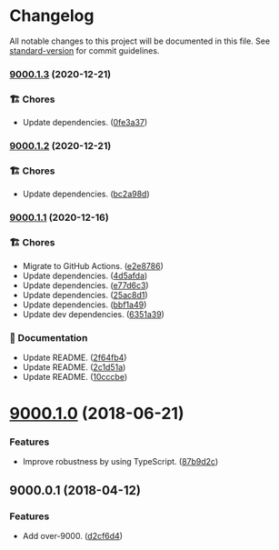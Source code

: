 # Changelog

All notable changes to this project will be documented in this file. See [standard-version](https://github.com/conventional-changelog/standard-version) for commit guidelines.

### [9000.1.3](https://github.com/darkobits/over-9000/compare/v9000.1.2...v9000.1.3) (2020-12-21)


### 🏗 Chores

* Update dependencies. ([0fe3a37](https://github.com/darkobits/over-9000/commit/0fe3a37c7c8bd32d87834296e11ba253fc8d6fb1))

### [9000.1.2](https://github.com/darkobits/over-9000/compare/v9000.1.1...v9000.1.2) (2020-12-21)


### 🏗 Chores

* Update dependencies. ([bc2a98d](https://github.com/darkobits/over-9000/commit/bc2a98dc2fb66648bb13e9a7f66bbd72409f1d7b))

### [9000.1.1](https://github.com/darkobits/over-9000/compare/v9000.1.0...v9000.1.1) (2020-12-16)


### 🏗 Chores

* Migrate to GitHub Actions. ([e2e8786](https://github.com/darkobits/over-9000/commit/e2e8786afe021a3767983af2dd762e644d0523e3))
* Update dependencies. ([4d5afda](https://github.com/darkobits/over-9000/commit/4d5afda4a6efb47c7298d9408a966b97a1927f8f))
* Update dependencies. ([e77d6c3](https://github.com/darkobits/over-9000/commit/e77d6c3e40aa92c2e92793c301e1eaecac4877ec))
* Update dependencies. ([25ac8d1](https://github.com/darkobits/over-9000/commit/25ac8d1cf210f99e23b31523097e6b9eca1a0953))
* Update dependencies. ([bbf1a49](https://github.com/darkobits/over-9000/commit/bbf1a4910c44774393138d9f18603b80756274f1))
* Update dev dependencies. ([6351a39](https://github.com/darkobits/over-9000/commit/6351a396b62458f1ee3434ebda461c5e5c4fb0c1))


### 📖 Documentation

* Update README. ([2f64fb4](https://github.com/darkobits/over-9000/commit/2f64fb40e121806132a8876b1b41be43ec463099))
* Update README. ([2c1d51a](https://github.com/darkobits/over-9000/commit/2c1d51af1d0056dcac08198005d75839b2806be0))
* Update README. ([10cccbe](https://github.com/darkobits/over-9000/commit/10cccbee19b28fc91fbe1b6c70214c28a789e59b))

<a name="9000.1.0"></a>
# [9000.1.0](https://github.com/darkobits/over-9000/compare/v9000.0.1...v9000.1.0) (2018-06-21)


### Features

* Improve robustness by using TypeScript. ([87b9d2c](https://github.com/darkobits/over-9000/commit/87b9d2c))



<a name="9000.0.1"></a>
## 9000.0.1 (2018-04-12)


### Features

* Add over-9000. ([d2cf6d4](https://github.com/darkobits/over-9000/commit/d2cf6d4))

